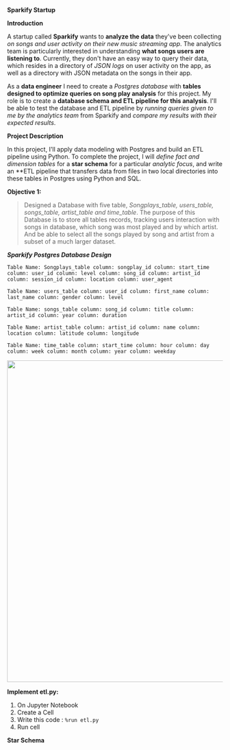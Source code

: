 **Sparkify Startup**

**Introduction**

A startup called **Sparkify** wants to **analyze the data** they've been collecting *on songs and user activity on their new music streaming app*. The analytics team is particularly interested in understanding **what songs users are listening to**. Currently, they don't have an easy way to query their data, which resides in a directory of *JSON logs* on user activity on the app, as well as a directory with JSON metadata on the songs in their app.

As a **data engineer** I need to create a *Postgres database* with **tables designed to optimize queries on song play analysis** for this project. My role is to create a **database schema and ETL pipeline for this analysis**. I'll be able to test the database and ETL pipeline by *running queries given to me by the analytics team* from Sparkify and *compare my results with their expected results*.

**Project Description**

In this project, I'll apply data modeling with Postgres and build an ETL pipeline using Python. To complete the project, I will *define fact and dimension tables* for a **star schema** for a particular *analytic focus*, and write an **ETL pipeline that transfers data from files in two local directories into these tables in Postgres using Python and SQL.


**Objective 1:** 

>Designed a Database with five table, *Songplays_table, users_table, songs_table, artist_table and time_table*. The purpose of this Database is to store all tables records, tracking users interaction with songs in database, which song was most played and by which artist. And be able to select all the songs played by song and artist from a subset of a much larger dataset.

***Sparkify Postgres Database Design***

`Table Name: Songplays_table
column: songplay_id
column: start_time
column: user_id
column: level
column: song_id
column: artist_id
column: session_id
column: location
column: user_agent`

`Table Name: users_table
column: user_id
column: first_name
column: last_name
column: gender
column: level`

`Table Name: songs_table
column: song_id
column: title
column: artist_id
column: year
column: duration`

`Table Name: artist_table
column: artist_id
column: name
column: location
column: latitude
column: longitude`

`Table Name: time_table
column: start_time
column: hour
column: day
column: week
column: month
column: year
column: weekday`


<img src="data/Image/SparkifyStar.PNG" width="750" height="750">
             
**Implement etl.py:** 

1. On Jupyter Notebook
2. Create a Cell
3. Write this code : `%run etl.py`
4. Run cell


**Star Schema**

